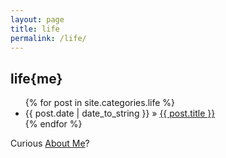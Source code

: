 ```yaml
---
layout: page
title: life
permalink: /life/
---
```


<div id="home">
  <h2 class="orange">life{me}</h2>
  <ul class="posts">
    {% for post in site.categories.life %}
      <li><span>{{ post.date | date_to_string }}</span> &raquo; <a href="{{ post.url }}">{{ post.title }}</a></li>
    {% endfor %}
  </ul>
 <p>Curious <a href="/about.html" class="orange">About Me</a>?</p>
<p></p>
</div>
